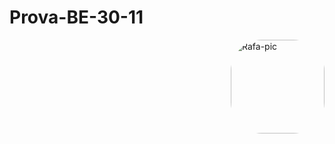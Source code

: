 # Prova-BE-30-11

<img align="right" alt="Rafa-pic" height="150" style="border-radius:50px;" src="https://media4.giphy.com/media/h20lvKHKftLywvmGA5/giphy.webp?cid=ecf05e47hrvvk2zdvaiz9c2d3dl6fmt49eioycg5dam8ivza&rid=giphy.webp&ct=g">
